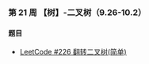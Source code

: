 ### 第 21 周 【树】-二叉树（9.26-10.2）

#### 题目

- [LeetCode #226 翻转二叉树(简单)](https://leetcode.cn/problems/invert-binary-tree/)

